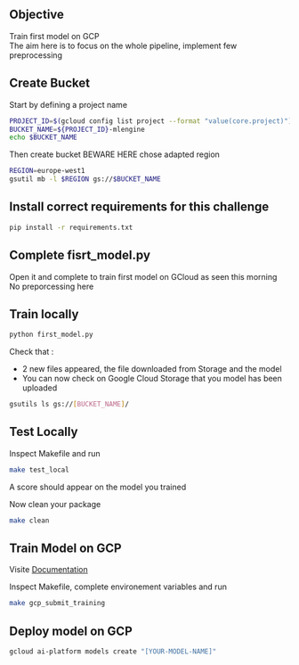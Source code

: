 ## Objective

Train first model on GCP  
The aim here is to focus on the whole pipeline, implement few preprocessing

## Create Bucket

Start by defining a project name
```bash
PROJECT_ID=$(gcloud config list project --format "value(core.project)")
BUCKET_NAME=${PROJECT_ID}-mlengine
echo $BUCKET_NAME
```

Then create bucket
BEWARE HERE chose adapted region 
```bash
REGION=europe-west1
gsutil mb -l $REGION gs://$BUCKET_NAME
```

## Install correct requirements for this challenge

```bash
pip install -r requirements.txt
```

## Complete fisrt_model.py

Open it and complete to train first model on GCloud as seen this morning  
No preporcessing here

## Train locally

```bash
python first_model.py
```

Check that :
- 2 new files appeared, the file downloaded from Storage and the model  
- You can now check on Google Cloud Storage that you model has been uploaded  

```bash
gsutils ls gs://[BUCKET_NAME]/
```

## Test Locally 

Inspect Makefile and run  
```bash
make test_local
```

A score should appear on the model you trained  

Now clean your package
```bash
make clean
```

## Train Model on GCP

Visite [Documentation](https://cloud.google.com/sdk/gcloud/reference/ai-platform/jobs/submit/training)

Inspect Makefile, complete environement variables and run
```bash
make gcp_submit_training
```

## Deploy model on GCP

```bash
gcloud ai-platform models create "[YOUR-MODEL-NAME]"
```

